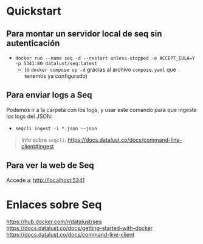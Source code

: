 # Quickstart

## Para montar un servidor local de seq sin autenticación

- `docker run --name seq -d --restart unless-stopped -e ACCEPT_EULA=Y -p 5341:80 datalust/seq:latest`
  - (o `docker compose up -d` gracias al archivo `compose.yaml` que tenemos ya configurado)

## Para enviar logs a Seq

Podemos ir a la carpeta con los logs, y usar este comando para que ingeste los logs del JSON:

- `seqcli ingest -i *.json --json`

> Info sobre `seqcli`:
> <https://docs.datalust.co/docs/command-line-client#ingest>

## Para ver la web de Seq

Accede a: <http://localhost:5341>

# Enlaces sobre Seq

<https://hub.docker.com/r/datalust/seq>
<https://docs.datalust.co/docs/getting-started-with-docker>
<https://docs.datalust.co/docs/command-line-client>